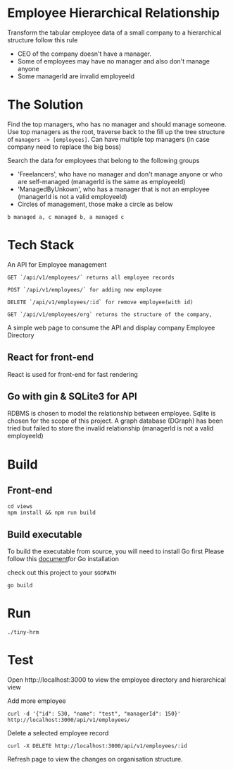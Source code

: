# Employee Hierarchical Relationship 

Transform the tabular employee data of a small company to a hierarchical structure follow this rule

- CEO of the company doesn't have a manager.
- Some of employees may have no manager and also don't manage anyone
- Some managerId are invalid employeeId 

# The Solution

Find the top managers, who has no manager and should manage someone.
Use top managers as the root, traverse back to the fill up the tree structure of `managers -> [employees]`.
Can have multiple top managers (in case company need to replace the big boss)

Search the data for employees that belong to the following groups

- 'Freelancers', who have no manager and don't manage anyone or who are self-managed (managerId is the same as employeeId)
- 'ManagedByUnkown', who has a manager that is not an employee (managerId is not a valid employeeId)
- Circles of management, those make a circle as below

```
b managed a, c managed b, a managed c
```

# Tech Stack

An API for Employee management

```
GET `/api/v1/employees/` returns all employee records
```
```
POST `/api/v1/employees/` for adding new employee
```
```
DELETE `/api/v1/employees/:id` for remove employee(with id)
```
```
GET `/api/v1/employees/org` returns the structure of the company,
```

A simple web page to consume the API and display company Employee Directory

## React for front-end

React is used for front-end for fast rendering

## Go with gin & SQLite3 for API

RDBMS is chosen to model the relationship between employee.
Sqlite is chosen for the scope of this project.
A graph database (DGraph) has been tried but failed to store the invalid relationship (managerId is not a valid employeeId)

# Build 

## Front-end

```
cd views
npm install && npm run build
```
## Build executable

To build the executable from source, you will need to install Go first 
Please follow this [document](https://golang.org/doc/install)for Go installation 

check out this project to your `$GOPATH`

```
go build
```
# Run

```
./tiny-hrm
```

# Test

Open http://localhost:3000 to view the employee directory and hierarchical view

Add more employee
```
curl -d '{"id": 530, "name": "test", "managerId": 150}' http://localhost:3000/api/v1/employees/
```
Delete a selected employee record
```
curl -X DELETE http://localhost:3000/api/v1/employees/:id 
```

Refresh page to view the changes on organisation structure.